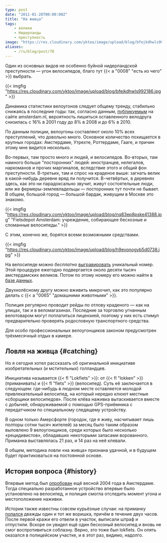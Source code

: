 ```yaml
---
type: post
date: "2011-01-28T00:00:00Z"
title: "На живца"
tags:
    - велики
    - Нидерланды
    - преступность
image: "https://res.cloudinary.com/yktoo/image/upload/blog/bfejkdhwls992186.jpg"
aliases:
    - /ru/blog/post/70
---
```


Один из основных видов не особенно буйной нидерландской преступности — угон велосипедов, благо тут {{< a "0008" "есть из чего" >}} выбрать.

{{< imgfig "https://res.cloudinary.com/yktoo/image/upload/blog/bfejkdhwls992186.jpg" >}}

Динамика статистики велоугонов следует общему тренду, стабильно снижаясь в последние годы: так, согласно данным, [публикуемым](http://www.amsterdam.nl/parkeren-verkeer/fiets/fietsdiefstal) на сайте amsterdam.nl, вероятность лишиться оставленного велодруга снизилась с 16% в 2001 году до 8% в 2008 и до 6% в 2010.

<!--more-->

По данным полиции, велоугоны составляют около 10% всех преступлений, что довольно много. Основное количество похищается в крупных городах: Амстердаме, Утрехте, Роттердаме, Гааге, и причин этому мне видится несколько.

Во-первых, там просто много и людей, и велосипедов. Во-вторых, там намного больше "посторонних" людей: иностранцев, нелегалов, наркоманов и прочих маргиналов, вследствие этого и общий фон преступности. В-третьих, там и спрос на краденое выше: загнать велик в какой-нибудь деревне вряд ли получится. В-четвёртых, в деревнях здесь, как это ни парадоксально звучит, живут состоятельные люди, или же фермеры-землевладельцы — посторонних тут почти не бывает. В общем, большой город — большой бардак, живущим в Москве это знакомо.

{{< imgfig "https://res.cloudinary.com/yktoo/image/upload/blog/nq83ep8pske41388.jpg" "Fietsdepot Amsterdam: учреждение, собирающее бесхозные и сломанные велосипеды." >}}

С этим, конечно же, борятся всеми возможными средствами.

{{< imgfig "https://res.cloudinary.com/yktoo/image/upload/blog/h9evonogyb5d0738.jpg" >}}

На велосипеде можно *бесплатно* [выгравировать](http://www.amsterdam.nl/parkeren-verkeer/fiets/fietsdepot/fiets_graveren/) уникальный номер. Этой процедуре ежегодно подвергается около десяти тысяч амстердамских великов. Потом по этому номеру его можно найти в [базе данных](http://www.afac-amsterdam.nl/bikebase/page.php?id=8&amp;category=item).

Двухколёсному другу можно вживить микрочип, как это популярно делать с {{< a "0065" "домашними животными" >}}.

Полиция регулярно проводит рейды по отлову краденого — как на улицах, так и в веломагазинах. Последние за торговлю угнанным велотоваром могут поплатиться лицензией, поэтому у них есть стимул предварительно проверять родословную транспортного средства.

Для особо профессиональных велоугонщиков законом предусмотрен трёхмесячный отдых в камере.

## Ловля на живца {#catching}

Но я сегодня хотел рассказать об оригинальной инициативе изобретательных (и мстительных) голландцев.

Инициатива называется {{< fl "Lokfiets" >}}: от {{< fl "lokken" >}} (приманивать) и {{< fl "fiets" >}} (велосипед). Суть её заключается в следующем: где-нибудь в людном месте оставляется молодой привлекательный велосипед, на который нередко клюют местные «сборщики велосипедов». После клёва наживка вытаскивается вместе с добычей, обнаруживаемой с помощью GPS-приёмника с передатчиком по специальному следящему устройству.

В одном только Амерсфорте (городок, где я живу, насчитывает лишь полторы сотни тысяч жителей) за месяц было таким образом выловлено 9 велоугонщиков, среди которых было несколько «рецидивистов», обладавших некоторыми запасами ворованного. Приманка выставлялась 21 раз, и 14 раз на неё клевали.

В общем, методика ловли «на живца» признана удачной, и в будущем будет практиковаться на постоянной основе.

## История вопроса {#history}

Впервые метод был [опробован](http://www.nu.nl/algemeen/288554/amsterdam-pakt-fietsendief-aan-met-lokfiets.html) ещё весной 2004 года в Амстердаме. Тогда специально разработанное устройство впервые было установлено на велосипед, и полиция смогла отследить момент угона и местоположение наживки.

Истории также известны совсем курьёзные случаи: на приманку [попался](http://www.parool.nl/parool/nl/287/OPMERKELIJK/article/detail/286807/2010/03/31/Man-steelt-twee-keer-binnen-paar-uur-lokfiets.dhtml) дважды один и тот же воришка, причём в течение двух часов. После первой кражи его отвели в участок, выписали штраф и отпустили. Вскоре он увидел ещё один бесхозный велосипед и вновь не смог воспротивиться соблазну. Верно, это тоже был lokfiets. Он опять оказался в полицейском участке, и в этот раз¸ видимо, надолго.
